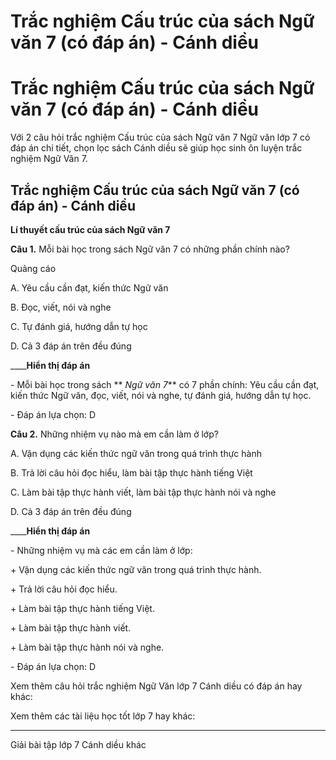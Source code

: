 # Trắc nghiệm Cấu trúc của sách Ngữ văn 7 (có đáp án) - Cánh diều

# Trắc nghiệm Cấu trúc của sách Ngữ văn 7 (có đáp án) - Cánh diều

Với 2 câu hỏi trắc nghiệm Cấu trúc của sách Ngữ văn 7 Ngữ văn lớp 7 có đáp án chi tiết, chọn lọc sách Cánh diều sẽ giúp học sinh ôn luyện trắc nghiệm Ngữ Văn 7.

## Trắc nghiệm Cấu trúc của sách Ngữ văn 7 (có đáp án) - Cánh diều

**Lí thuyết cấu trúc của sách Ngữ văn 7**

**Câu 1.** Mỗi bài học trong sách Ngữ văn 7 có những phần chính nào?

Quảng cáo

A. Yêu cầu cần đạt, kiến thức Ngữ văn

B. Đọc, viết, nói và nghe

C. Tự đánh giá, hướng dẫn tự học

D. Cả 3 đáp án trên đều đúng

____**Hiển thị đáp án**

\- Mỗi bài học trong sách ** _Ngữ văn 7_** có 7 phần chính: Yêu cầu cần đạt, kiến thức Ngữ văn, đọc, viết, nói và nghe, tự đánh giá, hướng dẫn tự học.

\- Đáp án lựa chọn: D

**Câu 2.** Những nhiệm vụ nào mà em cần làm ở lớp?

A. Vận dụng các kiến thức ngữ văn trong quá trình thực hành

B. Trả lời câu hỏi đọc hiểu, làm bài tập thực hành tiếng Việt

C. Làm bài tập thực hành viết, làm bài tập thực hành nói và nghe

D. Cả 3 đáp án trên đều đúng

____**Hiển thị đáp án**

\- Những nhiệm vụ mà các em cần làm ở lớp:

\+ Vận dụng các kiến thức ngữ văn trong quá trình thực hành.

\+ Trả lời câu hỏi đọc hiểu.

\+ Làm bài tập thực hành tiếng Việt.

\+ Làm bài tập thực hành viết.

\+ Làm bài tập thực hành nói và nghe.

\- Đáp án lựa chọn: D

Xem thêm câu hỏi trắc nghiệm Ngữ Văn lớp 7 Cánh diều có đáp án hay khác:

Xem thêm các tài liệu học tốt lớp 7 hay khác:

* * *

Giải bài tập lớp 7 Cánh diều khác
